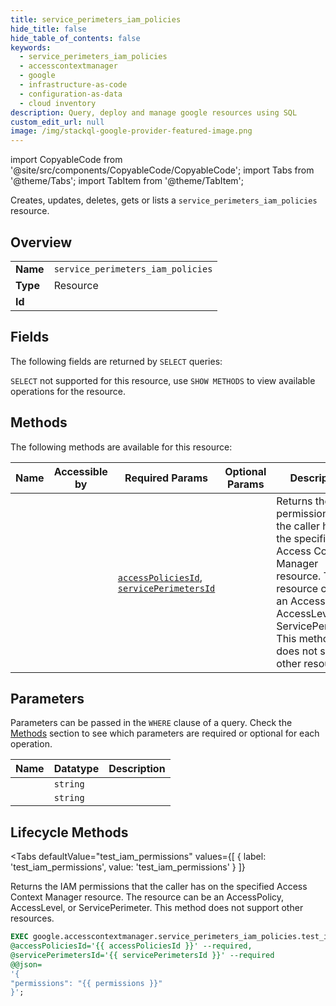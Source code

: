 ```yaml
--- 
title: service_perimeters_iam_policies
hide_title: false
hide_table_of_contents: false
keywords:
  - service_perimeters_iam_policies
  - accesscontextmanager
  - google
  - infrastructure-as-code
  - configuration-as-data
  - cloud inventory
description: Query, deploy and manage google resources using SQL
custom_edit_url: null
image: /img/stackql-google-provider-featured-image.png
---
```


import CopyableCode from '@site/src/components/CopyableCode/CopyableCode';
import Tabs from '@theme/Tabs';
import TabItem from '@theme/TabItem';

Creates, updates, deletes, gets or lists a <code>service_perimeters_iam_policies</code> resource.

## Overview
<table><tbody>
<tr><td><b>Name</b></td><td><code>service_perimeters_iam_policies</code></td></tr>
<tr><td><b>Type</b></td><td>Resource</td></tr>
<tr><td><b>Id</b></td><td><CopyableCode code="google.accesscontextmanager.service_perimeters_iam_policies" /></td></tr>
</tbody></table>

## Fields

The following fields are returned by `SELECT` queries:

`SELECT` not supported for this resource, use `SHOW METHODS` to view available operations for the resource.


## Methods

The following methods are available for this resource:

<table>
<thead>
    <tr>
    <th>Name</th>
    <th>Accessible by</th>
    <th>Required Params</th>
    <th>Optional Params</th>
    <th>Description</th>
    </tr>
</thead>
<tbody>
<tr>
    <td><a href="#test_iam_permissions"><CopyableCode code="test_iam_permissions" /></a></td>
    <td><CopyableCode code="exec" /></td>
    <td><a href="#parameter-accessPoliciesId"><code>accessPoliciesId</code></a>, <a href="#parameter-servicePerimetersId"><code>servicePerimetersId</code></a></td>
    <td></td>
    <td>Returns the IAM permissions that the caller has on the specified Access Context Manager resource. The resource can be an AccessPolicy, AccessLevel, or ServicePerimeter. This method does not support other resources.</td>
</tr>
</tbody>
</table>

## Parameters

Parameters can be passed in the `WHERE` clause of a query. Check the [Methods](#methods) section to see which parameters are required or optional for each operation.

<table>
<thead>
    <tr>
    <th>Name</th>
    <th>Datatype</th>
    <th>Description</th>
    </tr>
</thead>
<tbody>
<tr id="parameter-accessPoliciesId">
    <td><CopyableCode code="accessPoliciesId" /></td>
    <td><code>string</code></td>
    <td></td>
</tr>
<tr id="parameter-servicePerimetersId">
    <td><CopyableCode code="servicePerimetersId" /></td>
    <td><code>string</code></td>
    <td></td>
</tr>
</tbody>
</table>

## Lifecycle Methods

<Tabs
    defaultValue="test_iam_permissions"
    values={[
        { label: 'test_iam_permissions', value: 'test_iam_permissions' }
    ]}
>
<TabItem value="test_iam_permissions">

Returns the IAM permissions that the caller has on the specified Access Context Manager resource. The resource can be an AccessPolicy, AccessLevel, or ServicePerimeter. This method does not support other resources.

```sql
EXEC google.accesscontextmanager.service_perimeters_iam_policies.test_iam_permissions 
@accessPoliciesId='{{ accessPoliciesId }}' --required, 
@servicePerimetersId='{{ servicePerimetersId }}' --required 
@@json=
'{
"permissions": "{{ permissions }}"
}';
```
</TabItem>
</Tabs>
